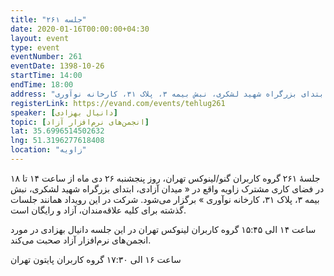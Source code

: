 ```yaml
---
title: "جلسه ۲۶۱"
date: 2020-01-16T00:00:00+04:30
layout: event
type: event
eventNumber: 261
eventDate: 1398-10-26
startTime: 14:00
endTime: 18:00
address: "میدان آزادی، ابتدای بزرگراه شهید لشکری، نبش بیمه ۳، پلاک ۳۱، کارخانه نوآوری"
registerLink: https://evand.com/events/tehlug261
speaker: [دانیال بهزادی]
topic: [انجمن‌های نرم‌افزار آزاد]
lat: 35.6996514502632
lng: 51.3196277618408
location: "زاویه"
---
```


جلسهٔ ۲۶۱ گروه کاربران گنو/لینوکس تهران، روز پنجشنبه ۲۶ دی ماه از ساعت ۱۴ تا ۱۸ در فضای کاری مشترک زاویه واقع در « میدان آزادی، ابتدای بزرگراه شهید لشکری، نبش بیمه ۳، پلاک ۳۱، کارخانه نوآوری » برگزار می‌شود.
شرکت در این رویداد همانند جلسات گذشته برای کلیه علاقه‌مندان، آزاد و رایگان است.

ساعت ۱۴ الی ۱۵:۴۵ گروه کاربران لینوکس تهران
در این جلسه دانیال بهزادی در مورد انجمن‌های نرم‌افزار آزاد صحبت می‌کند.

ساعت ۱۶ الی ۱۷:۳۰ گروه کاربران پایتون تهران
